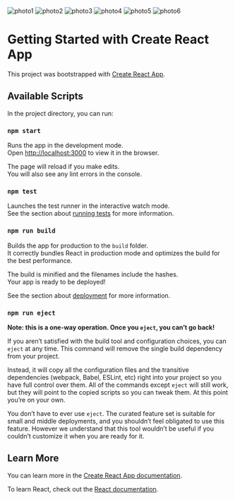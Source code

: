 ![photo1](https://user-images.githubusercontent.com/90575221/231206255-0227619a-5580-43ad-8347-a163d718bbd7.png)
![photo2](https://user-images.githubusercontent.com/90575221/231206338-4acfd743-3e46-4097-9878-fecb1bb2ef26.png)
![photo3](https://user-images.githubusercontent.com/90575221/231206387-2c4b913a-5374-404e-8499-8c2cd15c5804.png)
![photo4](https://user-images.githubusercontent.com/90575221/231206397-7633e4e7-fb6d-41b6-afc9-5876c6340a35.png)
![photo5](https://user-images.githubusercontent.com/90575221/231206416-de36ca8d-a1e3-44c0-a811-fa6e41ee4a61.png)
![photo6](https://user-images.githubusercontent.com/90575221/231206453-a2eb2aff-63a2-4ff2-9482-1ab6268c79f2.png)

# Getting Started with Create React App

This project was bootstrapped with [Create React App](https://github.com/facebook/create-react-app).

## Available Scripts

In the project directory, you can run:

### `npm start`

Runs the app in the development mode.\
Open [http://localhost:3000](http://localhost:3000) to view it in the browser.

The page will reload if you make edits.\
You will also see any lint errors in the console.

### `npm test`

Launches the test runner in the interactive watch mode.\
See the section about [running tests](https://facebook.github.io/create-react-app/docs/running-tests) for more information.

### `npm run build`

Builds the app for production to the `build` folder.\
It correctly bundles React in production mode and optimizes the build for the best performance.

The build is minified and the filenames include the hashes.\
Your app is ready to be deployed!

See the section about [deployment](https://facebook.github.io/create-react-app/docs/deployment) for more information.

### `npm run eject`

**Note: this is a one-way operation. Once you `eject`, you can’t go back!**

If you aren’t satisfied with the build tool and configuration choices, you can `eject` at any time. This command will remove the single build dependency from your project.

Instead, it will copy all the configuration files and the transitive dependencies (webpack, Babel, ESLint, etc) right into your project so you have full control over them. All of the commands except `eject` will still work, but they will point to the copied scripts so you can tweak them. At this point you’re on your own.

You don’t have to ever use `eject`. The curated feature set is suitable for small and middle deployments, and you shouldn’t feel obligated to use this feature. However we understand that this tool wouldn’t be useful if you couldn’t customize it when you are ready for it.

## Learn More

You can learn more in the [Create React App documentation](https://facebook.github.io/create-react-app/docs/getting-started).

To learn React, check out the [React documentation](https://reactjs.org/).
